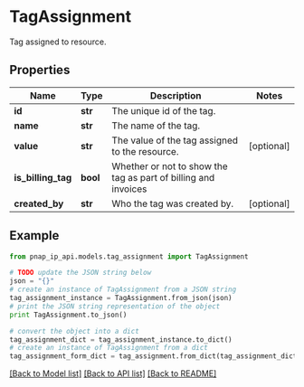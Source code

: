 # TagAssignment

Tag assigned to resource.

## Properties

Name | Type | Description | Notes
------------ | ------------- | ------------- | -------------
**id** | **str** | The unique id of the tag. | 
**name** | **str** | The name of the tag. | 
**value** | **str** | The value of the tag assigned to the resource. | [optional] 
**is_billing_tag** | **bool** | Whether or not to show the tag as part of billing and invoices | 
**created_by** | **str** | Who the tag was created by. | [optional] 

## Example

```python
from pnap_ip_api.models.tag_assignment import TagAssignment

# TODO update the JSON string below
json = "{}"
# create an instance of TagAssignment from a JSON string
tag_assignment_instance = TagAssignment.from_json(json)
# print the JSON string representation of the object
print TagAssignment.to_json()

# convert the object into a dict
tag_assignment_dict = tag_assignment_instance.to_dict()
# create an instance of TagAssignment from a dict
tag_assignment_form_dict = tag_assignment.from_dict(tag_assignment_dict)
```
[[Back to Model list]](../README.md#documentation-for-models) [[Back to API list]](../README.md#documentation-for-api-endpoints) [[Back to README]](../README.md)


